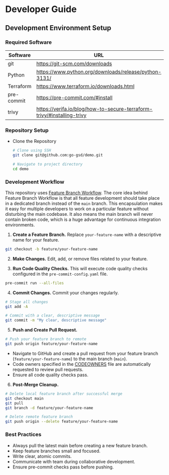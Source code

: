 # Developer Guide

## <a name="installation"></a>Development Environment Setup

### Required Software

| Software   | URL                                                                    |
|------------|------------------------------------------------------------------------|
| git        | https://git-scm.com/downloads                                          |
| Python     | https://www.python.org/downloads/release/python-3131/                  |
| Terraform  | https://www.terraform.io/downloads.html                                |
| pre-commit | https://pre-commit.com/#install                                        |
| trivy      | https://verifa.io/blog/how-to-secure-terraform-trivy/#installing-trivy |

### Repository Setup
* Clone the Repository
  ```bash
  # Clone using SSH
  git clone git@github.com:go-gsd/demo.git

  # Navigate to project directory
  cd demo
  ```

### Development Workflow

This repository uses [Feature Branch Workflow](https://www.atlassian.com/git/tutorials/comparing-workflows/feature-branch-workflow). The core idea
behind Feature Branch Workflow is that all feature development should take place in a dedicated branch instead of the `main` branch. This
encapsulation makes it easy for multiple developers to work on a particular feature without disturbing the main codebase. It also means the
main branch will never contain broken code, which is a huge advantage for continuous integration environments.

1. **Create a Feature Branch.** Replace `your-feature-name` with a descriptive name for your feature.
  ```bash
  git checkout -b feature/your-feature-name
  ```

2. **Make Changes.** Edit, add, or remove files related to your feature.

3. **Run Code Quality Checks.** This will execute code quality checks configured in the `pre-commit-config.yaml` file.
  ```bash
  pre-commit run --all-files
  ```

4. **Commit Changes.** Commit your changes regularly.
  ```bash
  # Stage all changes
  git add -A 

  # Commit with a clear, descriptive message
  git commit -m "My clear, descriptive message"
  ```

5. **Push and Create Pull Request.**
  ```bash
  # Push your feature branch to remote
  git push origin feature/your-feature-name
  ```
- Navigate to GitHub and create a pull request from your feature branch (`feature/your-feature-name`) to the main branch (`main`).
- Code owners specified in the [CODEOWNERS](CODEOWNERS) file are automatically requested to review pull requests.
- Ensure all code quality checks pass.

6. **Post-Merge Cleanup.**
  ```bash
  # Delete local feature branch after successful merge
  git checkout main
  git pull
  git branch -d feature/your-feature-name

  # Delete remote feature branch
  git push origin --delete feature/your-feature-name
  ```

### Best Practices
- Always pull the latest main before creating a new feature branch.
- Keep feature branches small and focused.
- Write clear, atomic commits.
- Communicate with team during collaborative development.
- Ensure pre-commit checks pass before pushing.
